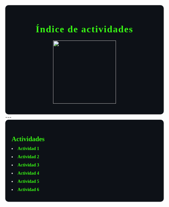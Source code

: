 <div style="background-color:#0d1117; color:white; padding:20px; border-radius:10px;"> 

<h1 align="center"> <span style="color:#39FF14; font-weight: 900; font-family:Consolas; font-size:30px; letter-spacing: 2px;">Índice de actividades</span></h1>

 <p align="center"> <img src="../imgs/Indice.png" width="200" /><br>
  </p>
  </div>
   ---
  <div style="background-color:#0d1117; color:white; padding:20px; border-radius:10px; font-family:Consolas;"> <h2 style="color:#39FF14; font-weight:900; margin-bottom:10px;">Actividades</h2> 
  
  <ul style="list-style-position: inside; padding-left: 0; margin: 0;"> 
  <li style="margin-bottom:10px;"> 
  <a href="https://adrian-623.github.io/PortafolioA/Ing_Mecatronica/Introducci%C3%B3n_a_la_mecatr%C3%B3nica/Actividades/Actividad_1/" style="color:#39FF14; text-decoration:none; font-weight:900;"> Actividad 1 
  </a> 
  </li> 
  <li style="margin-bottom:10px;"> <a href="https://adrian-623.github.io/PortafolioA/Ing_Mecatronica/Introducci%C3%B3n_a_la_mecatr%C3%B3nica/Actividades/Actividad_2/"
   style="color:#39FF14; text-decoration:none; font-weight:900;"> Actividad 2 
  </a> 
  </li> 
  <li style="margin-bottom:10px;"> <a href="https://adrian-623.github.io/PortafolioA/Ing_Mecatronica/Introducci%C3%B3n_a_la_mecatr%C3%B3nica/Actividades/Actividad_3/"
   style="color:#39FF14; text-decoration:none; font-weight:900;"> Actividad 3 
  </a> 
  </li> 
  <li style="margin-bottom:10px;"> <a href="https://adrian-623.github.io/PortafolioA/Ing_Mecatronica/Introducci%C3%B3n_a_la_mecatr%C3%B3nica/Actividades/Actividad_4/"
   style="color:#39FF14; text-decoration:none; font-weight:900;"> Actividad 4
   </a>
   </li> 
   <li style="margin-bottom:10px;"> <a href="https://adrian-623.github.io/PortafolioA/Ing_Mecatronica/Introducci%C3%B3n_a_la_mecatr%C3%B3nica/Actividades/Actividad_5/"
    style="color:#39FF14; text-decoration:none; font-weight:900;"> Actividad 5 
   </a> 
   </li>
   <li style="margin-bottom:10px;"> <a href="https://adrian-623.github.io/PortafolioA/Ing_Mecatronica/Introducci%C3%B3n_a_la_mecatr%C3%B3nica/Actividades/Actividad_6/"
    style="color:#39FF14; text-decoration:none; font-weight:900;"> Actividad 6 
    </ul> 
    </div>

  <script>
    // Hover efecto para los links
    const links = document.querySelectorAll('a');
    links.forEach(link => {
      link.addEventListener('mouseover', () => link.style.color = '#00FFCC');
      link.addEventListener('mouseout', () => link.style.color = '#39FF14');
    });
  </script>
</div>
